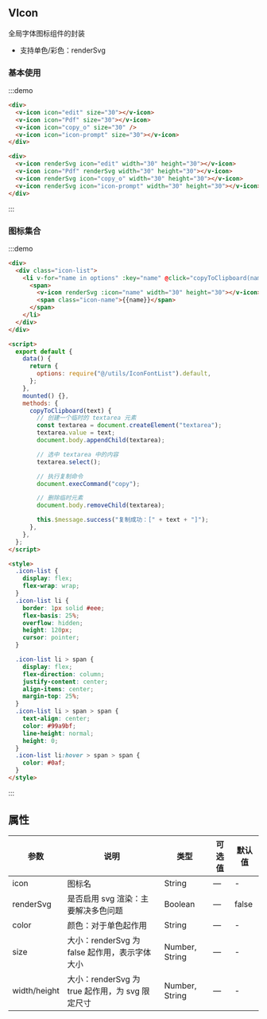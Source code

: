 ## VIcon

全局字体图标组件的封装

- 支持单色/彩色：renderSvg

### 基本使用

:::demo

```html
<div>
  <v-icon icon="edit" size="30"></v-icon>
  <v-icon icon="Pdf" size="30"></v-icon>
  <v-icon icon="copy_o" size="30" />
  <v-icon icon="icon-prompt" size="30"></v-icon>
</div>

<div>
  <v-icon renderSvg icon="edit" width="30" height="30"></v-icon>
  <v-icon icon="Pdf" renderSvg width="30" height="30"></v-icon>
  <v-icon renderSvg icon="copy_o" width="30" height="30"></v-icon>
  <v-icon renderSvg icon="icon-prompt" width="30" height="30"></v-icon>
</div>
```

:::

### 图标集合

:::demo

```html
<div>
  <div class="icon-list">
    <li v-for="name in options" :key="name" @click="copyToClipboard(name)">
      <span>
        <v-icon renderSvg :icon="name" width="30" height="30"></v-icon>
        <span class="icon-name">{{name}}</span>
      </span>
    </li>
  </div>
</div>

<script>
  export default {
    data() {
      return {
        options: require("@/utils/IconFontList").default,
      };
    },
    mounted() {},
    methods: {
      copyToClipboard(text) {
        // 创建一个临时的 textarea 元素
        const textarea = document.createElement("textarea");
        textarea.value = text;
        document.body.appendChild(textarea);

        // 选中 textarea 中的内容
        textarea.select();

        // 执行复制命令
        document.execCommand("copy");

        // 删除临时元素
        document.body.removeChild(textarea);

        this.$message.success("复制成功：[" + text + "]");
      },
    },
  };
</script>

<style>
  .icon-list {
    display: flex;
    flex-wrap: wrap;
  }
  .icon-list li {
    border: 1px solid #eee;
    flex-basis: 25%;
    overflow: hidden;
    height: 120px;
    cursor: pointer;
  }

  .icon-list li > span {
    display: flex;
    flex-direction: column;
    justify-content: center;
    align-items: center;
    margin-top: 25%;
  }
  .icon-list li > span > span {
    text-align: center;
    color: #99a9bf;
    line-height: normal;
    height: 0;
  }
  .icon-list li:hover > span > span {
    color: #0af;
  }
</style>
```

:::

## 属性

| 参数         | 说明                                            | 类型           | 可选值 | 默认值 |
| ------------ | ----------------------------------------------- | -------------- | ------ | ------ |
| icon         | 图标名                                          | String         | —      | -      |
| renderSvg    | 是否启用 svg 渲染：主要解决多色问题             | Boolean        | —      | false  |
| color        | 颜色：对于单色起作用                            | String         | —      | -      |
| size         | 大小：renderSvg 为 false 起作用，表示字体大小   | Number, String | —      | -      |
| width/height | 大小：renderSvg 为 true 起作用，为 svg 限定尺寸 | Number, String | —      | -      |
